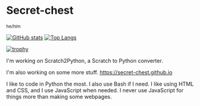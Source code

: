 # Secret-chest
<sup>he/him</sup>

[![GitHub stats](https://github-readme-stats.vercel.app/api?username=Secret-chest&show_icons=true&title_color=009688&text_color=ffffff&bg_color=263238&icon_color=009688&hide_border=true&border_radius=0&hide_rank=true&disable_animations=true&include_all_commits=true)](https://github.com/anuraghazra/github-readme-stats)
[![Top Langs](https://github-readme-stats.vercel.app/api/top-langs/?username=Secret-chest&layout=compact&title_color=009688&text_color=ffffff&bg_color=263238&icon_color=009688&hide_border=true&border_radius=0&langs_count=10)](https://github.com/anuraghazra/github-readme-stats)

[![trophy](https://github-profile-trophy.vercel.app/?username=Secret-chest&theme=tokyonight)](https://github.com/ryo-ma/github-profile-trophy)

I'm working on Scratch2Python, a Scratch to Python converter.

I'm also working on some more stuff.
https://secret-chest.github.io

I like to code in Python the most. I also use Bash if I need. I like using HTML and CSS, and I use JavaScript when needed. I never use JavaScript for things more than making some webpages.

<!--
**Secret-chest/Secret-chest** is a ✨ _special_ ✨ repository because its `README.md` (this file) appears on your GitHub profile.

Here are some ideas to get you started:

- 🔭 I’m currently working on ...
- 🌱 I’m currently learning ...
- 👯 I’m looking to collaborate on ...
- 🤔 I’m looking for help with ...
- 💬 Ask me about ...
- 📫 How to reach me: ...
- 😄 Pronouns: ...
- ⚡ Fun fact: ...
-->

